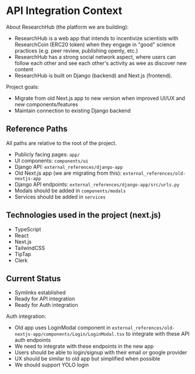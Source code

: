# API Integration Context

About ResearchHub (the platform we are building):
- ResearchHub is a web app that intends to incentivize scientists with ResearchCoin (ERC20 token) when they engage in "good" science practices (e.g. peer review, publishing openly, etc.)
- ResearchHub has a strong social network aspect, where users can follow each other and see each other's activity as wee as discover new content 
- ResearchHub is built on Django (backend) and Next.js (frontend).


Project goals:
- Migrate from old Next.js app to new version when improved UI/UX and new components/features
- Maintain connection to existing Django backend

## Reference Paths
All paths are relative to the root of the project.

- Publicly facing pages: `app/`
- UI components: `components/ui`
- Django API: `external_references/django-app`
- Old Next.js app (we are migrating from this): `external_references/old-nextjs-app`
- Django API endpoints: `external_references/django-app/src/urls.py`
- Modals should be added in `components/modals`
- Services should be added in `services`

## Technologies used in the project (next.js)
- TypeScript
- React
- Next.js
- TailwindCSS
- TipTap
- Clerk

## Current Status
- Symlinks established
- Ready for API integration 
- Ready for Auth integration

Auth integration:
- Old app uses LoginModal component in `external_references/old-nextjs-app/components/Login/LoginModal.tsx` to integrate with these API auth endpoints
- We need to integrate with these endpoints in the new app
- Users should be able to login/signup with their email or google provider
- UX should be similar to old app but simplified when possible
- We should support YOLO login


